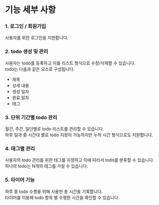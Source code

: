 # 기능 세부 사항

### 1. 로그인 / 회원가입

사용자를 위한 로그인을 지원합니다.

### 2. todo 생성 및 관리

사용자는 todo를 등록하고 이를 리스트 형식으로 수정/삭제할 수 있습니다. <br>
todo는 다음과 같은 요소로 구성됩니다.

* 제목
* 상세 내용
* 생성 일자
* 완료 일자
* 태그

### 3. 단위 기간별 todo 관리

월간, 주간, 일단별로 todo 리스트를 관리할 수 있습니다.<br>
하루 일과 중 시간대 별로 todo 지정이 가능하지만 누적 시간 형식으로도 지원합니다.

### 4. 태그별 관리

사용자의 todo 관리를 위한 태그를 지정하고 이에 따라서 todo를 분류할 수 있습니다. <br>
하나의 todo는 N개의 태그를 가질 수 있습니다.

### 5. 타이머 기능

하루 중 todo 수행을 위해 사용한 총 시간을 기록합니다.<br>
타이머를 이용해 todo 항목 별 수행한 시간을 확인할 수 있습니다.

